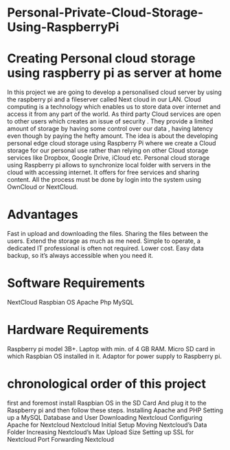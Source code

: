 # Personal-Private-Cloud-Storage-Using-RaspberryPi
# Creating Personal cloud storage using raspberry pi as server at home
In this project we are going to develop a personalised cloud server by using the raspberry pi and a fileserver called Next cloud in our LAN. Cloud computing is a technology which enables us to store data over internet and access it from any part of the world. As third party Cloud services are open to other users which creates an issue of security . They provide a limited amount of storage by having some control over our data , having latency even though by paying the hefty amount. The idea is about the developing personal edge cloud storage using Raspberry Pi where we create a Cloud storage for our personal use rather than relying on other Cloud storage services like Dropbox, Google Drive, iCloud etc. Personal cloud storage using Raspberry pi allows to synchronize local folder with servers in the cloud with accessing internet. It offers for free services and sharing content. All the process must be done by login into the system using OwnCloud or NextCloud.

# Advantages
Fast in upload and downloading the files.
Sharing the files between the users.
Extend the storage as much as me need.
Simple to operate, a dedicated IT professional is often not required.
Lower cost.
Easy data backup, so it’s always accessible when you need it.
# Software Requirements
NextCloud
Raspbian OS
Apache
Php
MySQL
# Hardware Requirements
Raspberry pi model 3B+.
Laptop with min. of 4 GB RAM.
Micro SD card in which Raspbian OS installed in it.
Adaptor for power supply to Raspberry pi.
# chronological order of this project
first and foremost install Raspbian OS in the SD Card And plug it to the Raspberry pi and then follow these steps.
Installing Apache and PHP
Setting up a MySQL Database and User
Downloading Nextcloud
Configuring Apache for Nextcloud
Nextcloud Initial Setup
Moving Nextcloud’s Data Folder
Increasing Nextcloud’s Max Upload Size
Setting up SSL for Nextcloud
Port Forwarding Nextcloud
